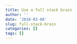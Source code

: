 ```yaml
---
title: Use a full stack brain
author: ''
date: '2018-03-08'
slug: full-stack-brain
categories: []
tags: []
---
```

